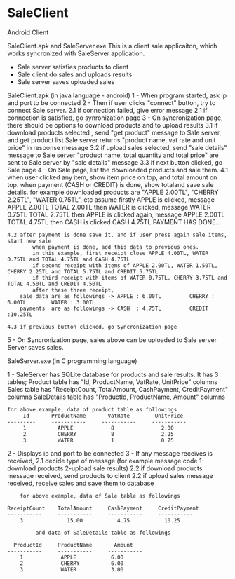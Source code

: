 # SaleClient
Android Client

SaleClient.apk and SaleServer.exe
   This is a client sale applicaiton, which works syncronized with SaleServer application. 
   - Sale server satisfies products to client 
   - Sale client do sales and uploads results
   - Sale server saves uploaded sales

SaleClient.apk (in java language - android)
1 - When program started, ask ip and port to be connected 
2 - Then if user clicks "connect" button, try to connect Sale server. 
	2.1 if connection failed, give error message
	2.1 if connection is satisfied, go synronization page
3 - On syncronization page, there should be options to download products and to upload results
	3.1 if download products selected , send "get product" message to Sale server, and get product list
              Sale server returns "product name, vat rate and unit price" in response message
	3.2 if upload sales selected, send "sale details" message to Sale server
              "product name, total quantity and total price" are sent to Sale server by "sale details" message
	3.3 if next button clicked, go Sale page
4 - On Sale page, list the downloaded products and sale them.
	4.1 when user clicked any item, show item price on top, and total amount on top.
		when payment (CASH or CREDIT) is done, show totaland save sale details.
		for example downloaded products are "APPLE 2.00TL", "CHERRY 2.25TL", "WATER 0.75TL", etc
                assume firstly APPLE is clicked, message
                             APPLE            2.00TL
                             TOTAL            2.00TL
                then WATER is clicked, message
                             WATER            0.75TL
                             TOTAL            2.75TL
                then APPLE is clicked again, message
                             APPLE            2.00TL
                             TOTAL            4.75TL
                then CASH is clicked
                             CASH             4.75TL
                             PAYMENT HAS DONE...

	4.2 after payment is done save it. and if user press again sale items, start new sale
            when payment is done, add this data to previous ones.
            in this example, first receipt close APPLE 4.00TL, WATER 0.75TL and TOTAL 4.75TL and CASH 4.75TL
            if second receipt with items of APPLE 2.00TL, WATER 1.50TL, CHERRY 2.25TL and TOTAL 5.75TL and CREDIT 5.75TL
            if third receipt with items of WATER 0.75TL, CHERRY 3.75TL and TOTAL 4.50TL and CREDIT 4.50TL
            after these three receipt, 
		sale data are as followings -> APPLE : 6.00TL         CHERRY : 6.00TL        WATER : 3.00TL 
		payments  are as followings -> CASH  : 4.75TL         CREDIT :10.25TL   

	4.3 if previous button clicked, go Syncronization page 

5 - On Syncronization page, sales above can be uploaded to Sale server
    Server saves sales.

SaleServer.exe (in C programming language)

1 - SaleServer has SQLite database for products and sale results. It has 3 tables;
    Product table has "Id, ProductName, VatRate, UnitPrice" columns
    Sales table has "ReceiptCount, TotalAmount, CashPayment, CreditPayment" columns
    SaleDetails table has "ProductId, ProductName, Amount" columns

    for above example, data of product table as followings
         Id       ProductName       VatRate        UnitPrice
    ---------     -----------     -----------     -----------
         1          APPLE            8               2.00
         2          CHERRY           8               2.25
         3          WATER            1               0.75

    
2 - Displays ip and port to be connected
3 - If any message receives is received,
	2.1 decide type of message (for example message code 1-download products 2-upload sale results)
	2.2 if download products message received, send products to client
	2.2 if upload sales message received, receive sales and save them to database

	    for above example, data of Sale table as followings
	    
    ReceiptCount    TotalAmount     CashPayment     CreditPayment
    -----------     -----------     -----------     -----------
        3              15.00           4.75           10.25

             and data of SaleDetails table as followings

      ProductId     ProductName       Amount
    -----------     -----------     -----------   
        1            APPLE           6.00       
        2            CHERRY          6.00
        3            WATER           3.00
            
